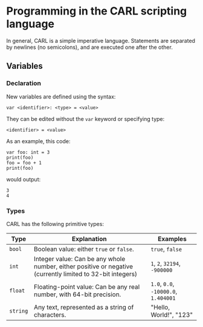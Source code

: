 # Programming in the CARL scripting language

In general, CARL is a simple imperative language. Statements are 
separated by newlines (no semicolons), and are executed one after the 
other.

## Variables

### Declaration

New variables are defined using the syntax:

    var <identifier>: <type> = <value>

They can be edited without the `var` keyword or specifying type:

    <identifier> = <value>

As an example, this code:

    var foo: int = 3
    print(foo)
    foo = foo + 1
    print(foo)

would output:
    
    3
    4

### Types

CARL has the following primitive types:

| Type      | Explanation                                                                                                | Examples                             |
|-----------|------------------------------------------------------------------------------------------------------------|--------------------------------------|
| `bool`    | Boolean value: either `true` or `false`.                                                                   | `true`, `false`                      |
| `int`     | Integer value: Can be any whole number, either positive or negative (currently limited to 32-bit integers) | `1`, `2`, `32194`, `-900000`         |
| `float`   | Floating-point value: Can be any real number, with 64-bit precision.                                       | `1.0`, `0.0`, `-10000.0`, `1.404001` |
| `string`  | Any text, represented as a string of characters.                                                           | "Hello, World!", "123"                |

